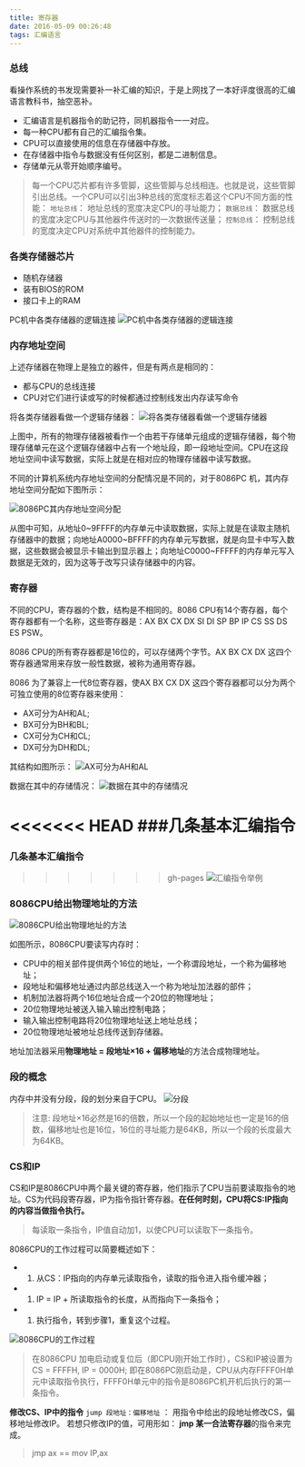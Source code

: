 ```yaml
---
title: 寄存器
date: 2016-05-09 00:26:48
tags: 汇编语言
---
```

### 总线
看操作系统的书发现需要补一补汇编的知识，于是上网找了一本好评度很高的汇编语言教科书，抽空恶补。

- 汇编语言是机器指令的助记符，同机器指令一一对应。
- 每一种CPU都有自己的汇编指令集。
- CPU可以直接使用的信息在存储器中存放。
- 在存储器中指令与数据没有任何区别，都是二进制信息。
- 存储单元从零开始顺序编号。


>每一个CPU芯片都有许多管脚，这些管脚与总线相连。也就是说，这些管脚引出总线。一个CPU可以引出3种总线的宽度标志着这个CPU不同方面的性能：
>`地址总线`： 地址总线的宽度决定CPU的寻址能力；
>`数据总线`： 数据总线的宽度决定CPU与其他器件传送时的一次数据传送量；
>`控制总线`： 控制总线的宽度决定CPU对系统中其他器件的控制能力。

### 各类存储器芯片

- 随机存储器
- 装有BIOS的ROM
- 接口卡上的RAM

PC机中各类存储器的逻辑连接
![PC机中各类存储器的逻辑连接][1]

### 内存地址空间
上述存储器在物理上是独立的器件，但是有两点是相同的：

- 都与CPU的总线连接
- CPU对它们进行读或写的时候都通过控制线发出内存读写命令

将各类存储器看做一个逻辑存储器：
![将各类存储器看做一个逻辑存储器][2]

上图中，所有的物理存储器被看作一个由若干存储单元组成的逻辑存储器，每个物理存储单元在这个逻辑存储器中占有一个地址段，即一段地址空间。CPU在这段地址空间中读写数据，实际上就是在相对应的物理存储器中读写数据。

不同的计算机系统内存地址空间的分配情况是不同的，对于8086PC 机，其内存地址空间分配如下图所示：

![8086PC其内存地址空间分配][3]

从图中可知，从地址0~9FFFF的内存单元中读取数据，实际上就是在读取主随机存储器中的数据；向地址A0000~BFFFF的内存单元写数据，就是向显卡中写入数据，这些数据会被显示卡输出到显示器上；向地址C0000~FFFFF的内存单元写入数据是无效的，因为这等于改写只读存储器中的内容。

### 寄存器
不同的CPU，寄存器的个数，结构是不相同的。8086 CPU有14个寄存器，每个寄存器都有一个名称，这些寄存器是：AX BX CX DX SI DI SP BP IP CS SS DS ES PSW。

8086 CPU的所有寄存器都是16位的，可以存储两个字节。AX BX CX DX 这四个寄存器通常用来存放一般性数据，被称为通用寄存器。

8086 为了兼容上一代8位寄存器，使AX BX  CX DX 这四个寄存器都可以分为两个可独立使用的8位寄存器来使用：

- AX可分为AH和AL;
- BX可分为BH和BL;
- CX可分为CH和CL;
- DX可分为DH和DL;

其结构如图所示：
![AX可分为AH和AL][4]

数据在其中的存储情况：
![数据在其中的存储情况][5]

<<<<<<< HEAD
###几条基本汇编指令
=======
### 几条基本汇编指令
>>>>>>> gh-pages
>>>>>>> ![汇编指令举例][6]

### 8086CPU给出物理地址的方法
![8086CPU给出物理地址的方法][7]

如图所示，8086CPU要读写内存时：

- CPU中的相关部件提供两个16位的地址，一个称谓段地址，一个称为偏移地址；
- 段地址和偏移地址通过内部总线送入一个称为地址加法器的部件；
- 机制加法器将两个16位地址合成一个20位的物理地址；
- 20位物理地址被送入输入输出控制电路；
- 输入输出控制电路将20位物理地址送上地址总线；
- 20位物理地址被地址总线传送到存储器。

地址加法器采用**物理地址 = 段地址×16 + 偏移地址**的方法合成物理地址。

### 段的概念
内存中并没有分段，段的划分来自于CPU。
![分段][8]

>注意: 段地址×16必然是16的倍数，所以一个段的起始地址也一定是16的倍数，偏移地址也是16位，16位的寻址能力是64KB，所以一个段的长度最大为64KB。

### CS和IP
CS和IP是8086CPU中两个最关键的寄存器，他们指示了CPU当前要读取指令的地址。CS为代码段寄存器，IP为指令指针寄存器。**在任何时刻，CPU将CS:IP指向的内容当做指令执行。**
>每读取一条指令，IP值自动加1，以使CPU可以读取下一条指令。

8086CPU的工作过程可以简要概述如下：

- 1. 从CS：IP指向的内存单元读取指令，读取的指令进入指令缓冲器；
- 1. IP = IP + 所读取指令的长度，从而指向下一条指令；
- 1. 执行指令，转到步骤1，重复这个过程。

![8086CPU的工作过程][9]

>在8086CPU 加电启动或复位后（即CPU刚开始工作时），CS和IP被设置为CS = FFFFH, IP = 0000H; 即在8086PC刚启动是，CPU从内存FFFF0H单元中读取指令执行，FFFF0H单元中的指令是8086PC机开机后执行的第一条指令。

**修改CS、IP中的指令**
`jump 段地址：偏移地址` ： 用指令中给出的段地址修改CS，偏移地址修改IP。
若想只修改IP的值，可用形如： **jmp 某一合法寄存器**的指令来完成。
> jmp ax == mov IP,ax


[1]: http://static.zybuluo.com/guoxs/8mo43da65qx4g2n5pfswerz7/1.png
[2]: http://static.zybuluo.com/guoxs/wp7yvs8o4anzz0ub3rhmq867/2.png
[3]: http://static.zybuluo.com/guoxs/rh19kh5t9g9v8twppajm493n/3.png
[4]: http://static.zybuluo.com/guoxs/i6yzffmb619xm4g7un9ss17z/4.png
[5]: http://static.zybuluo.com/guoxs/nit10xycos27yqd1geozhpsv/5.png
[6]: http://static.zybuluo.com/guoxs/s8fs1a36j9bkpblnwgp3rrzr/6.png
[7]: http://static.zybuluo.com/guoxs/lha4s7n5oioew4ls70czmv0x/7.png
[8]: http://static.zybuluo.com/guoxs/ea243l2n4m0saoq3boab1rsy/8.png
[9]: http://static.zybuluo.com/guoxs/3wtz8y4af623bq7y8hepr4sm/9.png